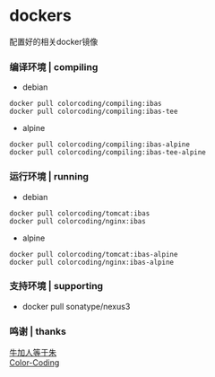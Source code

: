 # dockers
配置好的相关docker镜像

### 编译环境 | compiling
* debian
~~~
docker pull colorcoding/compiling:ibas
docker pull colorcoding/compiling:ibas-tee
~~~
* alpine
~~~
docker pull colorcoding/compiling:ibas-alpine
docker pull colorcoding/compiling:ibas-tee-alpine
~~~

### 运行环境 | running
* debian
~~~
docker pull colorcoding/tomcat:ibas
docker pull colorcoding/nginx:ibas
~~~
* alpine
~~~
docker pull colorcoding/tomcat:ibas-alpine
docker pull colorcoding/nginx:ibas-alpine
~~~

### 支持环境 | supporting
* docker pull sonatype/nexus3

### 鸣谢 | thanks
[牛加人等于朱](http://baike.baidu.com/view/1769.htm "NiurenZhu")<br>
[Color-Coding](http://colorcoding.org/ "咔啦工作室")<br>
